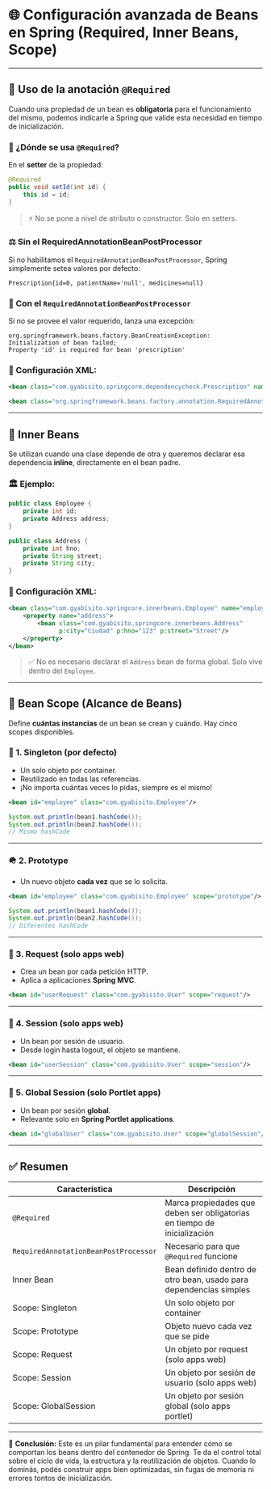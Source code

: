 # 🌐 Configuración avanzada de Beans en Spring (Required, Inner Beans, Scope)

---

## 🔨 Uso de la anotación `@Required`

Cuando una propiedad de un bean es **obligatoria** para el funcionamiento del mismo, podemos indicarle a Spring que valide esta necesidad en tiempo de inicialización.

### 🔹 ¿Dónde se usa `@Required`?

En el **setter** de la propiedad:

```java
@Required
public void setId(int id) {
    this.id = id;
}
```

> ⚡ No se pone a nivel de atributo o constructor. Solo en setters.

### ⚖️ Sin el RequiredAnnotationBeanPostProcessor

Si no habilitamos el `RequiredAnnotationBeanPostProcessor`, Spring simplemente setea valores por defecto:

```text
Prescription{id=0, patientName='null', medicines=null}
```

### 🚫 Con el `RequiredAnnotationBeanPostProcessor`

Si no se provee el valor requerido, lanza una excepción:

```
org.springframework.beans.factory.BeanCreationException:
Initialization of bean failed;
Property 'id' is required for bean 'prescription'
```

### 🔹 Configuración XML:

```xml
<bean class="com.gyabisito.springcore.dependencycheck.Prescription" name="prescription" p:id="1"/>

<bean class="org.springframework.beans.factory.annotation.RequiredAnnotationBeanPostProcessor"/>
```

---

## 🛀 Inner Beans

Se utilizan cuando una clase depende de otra y queremos declarar esa dependencia **inline**, directamente en el bean padre.

### 🏛️ Ejemplo:

```java
public class Employee {
    private int id;
    private Address address;
}

public class Address {
    private int hno;
    private String street;
    private String city;
}
```

### 📁 Configuración XML:

```xml
<bean class="com.gyabisito.springcore.innerbeans.Employee" name="employee" p:id="123">
    <property name="address">
        <bean class="com.gyabisito.springcore.innerbeans.Address"
              p:city="Ciudad" p:hno="123" p:street="Street"/>
    </property>
</bean>
```

> ✅ No es necesario declarar el `Address` bean de forma global. Solo vive dentro del `Employee`.

---

## 🤹️ Bean Scope (Alcance de Beans)

Define **cuántas instancias** de un bean se crean y cuándo. Hay cinco scopes disponibles.

### 🥈 1. Singleton (por defecto)

* Un solo objeto por container.
* Reutilizado en todas las referencias.
* ¡No importa cuántas veces lo pidas, siempre es el mismo!

```xml
<bean id="employee" class="com.gyabisito.Employee"/>
```

```java
System.out.println(bean1.hashCode());
System.out.println(bean2.hashCode());
// Mismo hashCode
```

---

### 🪖 2. Prototype

* Un nuevo objeto **cada vez** que se lo solicita.

```xml
<bean id="employee" class="com.gyabisito.Employee" scope="prototype"/>
```

```java
System.out.println(bean1.hashCode());
System.out.println(bean2.hashCode());
// Diferentes hashCode
```

---

### 🚪 3. Request (solo apps web)

* Crea un bean por cada petición HTTP.
* Aplica a aplicaciones **Spring MVC**.

```xml
<bean id="userRequest" class="com.gyabisito.User" scope="request"/>
```

---

### 📅 4. Session (solo apps web)

* Un bean por sesión de usuario.
* Desde login hasta logout, el objeto se mantiene.

```xml
<bean id="userSession" class="com.gyabisito.User" scope="session"/>
```

---

### 🚵️ 5. Global Session (solo Portlet apps)

* Un bean por sesión **global**.
* Relevante solo en **Spring Portlet applications**.

```xml
<bean id="globalUser" class="com.gyabisito.User" scope="globalSession"/>
```

---

## ✅ Resumen

| Característica                        | Descripción                                                              |
| ------------------------------------- | ------------------------------------------------------------------------ |
| `@Required`                           | Marca propiedades que deben ser obligatorias en tiempo de inicialización |
| `RequiredAnnotationBeanPostProcessor` | Necesario para que `@Required` funcione                                  |
| Inner Bean                            | Bean definido dentro de otro bean, usado para dependencias simples       |
| Scope: Singleton                      | Un solo objeto por container                                             |
| Scope: Prototype                      | Objeto nuevo cada vez que se pide                                        |
| Scope: Request                        | Un objeto por request (solo apps web)                                    |
| Scope: Session                        | Un objeto por sesión de usuario (solo apps web)                          |
| Scope: GlobalSession                  | Un objeto por sesión global (solo apps portlet)                          |

---

🔗 **Conclusión:**  Este es un pilar fundamental para entender cómo se comportan los beans dentro del contenedor de Spring. Te da el control total sobre el ciclo de vida, la estructura y la reutilización de objetos. Cuando lo dominás, podés construir apps bien optimizadas, sin fugas de memoria ni errores tontos de inicialización.

